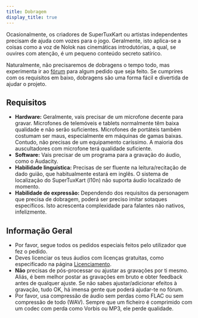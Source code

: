```yaml
---
title: Dobragem
display_title: true
---
```

Ocasionalmente, os criadores de SuperTuxKart ou artistas independentes precisam de ajuda com vozes para o jogo. Geralmente, isto aplica-se a coisas como a voz de Nolok nas cinemáticas introdutórias, a qual, se ouvires com atenção, é um pequeno conteúdo secreto satírico.

Naturalmente, não precisaremos de dobragens o tempo todo, mas experimenta ir ao [fórum](https://forum.freegamedev.net/viewforum.php?f=16) para algum pedido que seja feito. Se cumprires com os requisitos em baixo, dobragens são uma forma fácil e divertida de ajudar o projeto.

## Requisitos

* **Hardware:** Geralmente, vais precisar de um microfone decente para gravar. Microfones de telemóveis e tablets normalmente têm baixa qualidade e não serão suficientes. Microfones de portáteis também costumam ser maus, especialmente em máquinas de gamas baixas. Contudo, não precisas de um equipamento caríssimo. A maioria dos auscultadores com microfone terá qualidade suficiente.
* **Software:** Vais precisar de um programa para a gravação do áudio, como o Audacity.
* **Habilidade linguística:** Precisas de ser fluente na leitura/recitação de dado guião, que habitualmente estará em inglês. O sistema de localização do SuperTuxKart (l10n) não suporta áudio localizado de momento.
* **Habilidade de expressão:** Dependendo dos requisitos da personagem que precisa de dobragem, poderá ser preciso imitar sotaques específicos. Isto acrescenta complexidade para falantes não nativos, infelizmente.

## Informação Geral

* Por favor, segue todos os pedidos especiais feitos pelo utilizador que fez o pedido.
* Deves licenciar os teus áudios com licenças gratuitas, como especificado na página [Licenciamento](Licensing).
* **Não** precisas de pós-processar ou ajustar as gravações por ti mesmo. Aliás, é bem melhor postar as gravações em bruto e obter feedback antes de qualquer ajuste. Se não sabes ajustar/adicionar efeitos à gravação, tudo OK, há imensa gente que poderá ajudar-te no fórum.
* Por favor, usa compressão de áudio sem perdas como FLAC ou sem compressão de todo (WAV). Sempre que um ficheiro é comprimido com um codec com perda como Vorbis ou MP3, ele perde qualidade.
